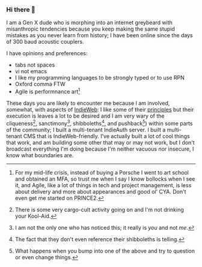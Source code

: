 ### Hi there 👋

I am a Gen X dude who is morphing into an internet greybeard with misanthropic tendencies because you keep making the same stupid mistakes as you never learn from history; I have been online since the days of 300 baud acoustic couplers.

I have opinions and preferences:
- tabs not spaces
- vi not emacs
- I like my programming languages to be strongly typed or to use RPN
- Oxford comma FTW
- Agile is performnance art[^1]

These days you are likely to encounter me because I am involved, somewhat, with aspects of [IndieWeb](https://indieweb.org): I like some of their [principles](https://indieweb.org/principles) but their execution is leaves a lot to be desired and I am very wary of the cliqueness[^2], sanctimony[^3], shibboleths[^4], and pushback[^5]) within some parts of the community; I built a multi-tenant IndieAuth server. I built a multi-tenant CMS that is IndieWeb-friendly. I've actually built a lot of cool things that  work, and am building some other that may or may not work, but I don't broadcast everything I'm doing because I'm neither vacuous nor insecure, I know what boundaries are.

[^1]: For my mid-life crisis, instead of buying a Porsche I went to art school and obtained an MFA, so trust me when I say I know bollocks when I see it, and Agile, like a lot of things in tech and project management, is less about delivery and more about appearances and good ol' CYA. Don't even get me started on PRINCE2.
[^2]: There is some very cargo-cult activity going on and I'm not drinking your Kool-Aid.
[^3]: I am not the only one who has noticed this; it really is _you_ and not _me_.
[^4]: The fact that they don't even reference their shibboleths is telling.
[^5]: What happens when you bump into one of the above and try to question or even change things.

<!--
**omz13/omz13** is a ✨ _special_ ✨ repository because its `README.md` (this file) appears on your GitHub profile.

Here are some ideas to get you started:

- 🔭 I’m currently working on ...
- 🌱 I’m currently learning ...
- 👯 I’m looking to collaborate on ...
- 🤔 I’m looking for help with ...
- 💬 Ask me about ...
- 📫 How to reach me: ...
- 😄 Pronouns: ...
- ⚡ Fun fact: ...
-->
